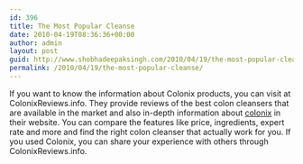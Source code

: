 ```yaml
---
id: 396
title: The Most Popular Cleanse
date: 2010-04-19T08:36:36+00:00
author: admin
layout: post
guid: http://www.shobhadeepaksingh.com/2010/04/19/the-most-popular-cleanse/
permalink: /2010/04/19/the-most-popular-cleanse/
---
```

If you want to know the information about Colonix products, you can visit at ColonixReviews.info. They provide reviews of the best colon cleansers that are available in the market and also in-depth information about [colonix](http://www.colonixreviews.info/) in their website. You can compare the features like price, ingredients, expert rate and more and find the right colon cleanser that actually work for you. If you used Colonix, you can share your experience with others through ColonixReviews.info.